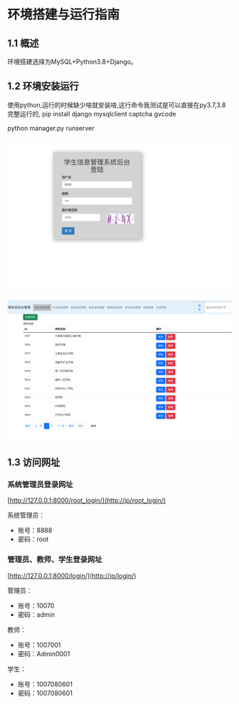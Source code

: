 # 环境搭建与运行指南

## 1.1 概述

环境搭建选择为MySQL+Python3.8+Django。

## 1.2 环境安装运行

使用python,运行的时候缺少啥就安装啥,这行命令我测试是可以直接在py3.7,3.8完整运行的, pip install django mysqlclient captcha gvcode

python manager.py runserver

### ![运行效果](https://github.com/aaddmin1122345/python-web/blob/main/image/1.png?raw=true)

![运行效果](https://github.com/aaddmin1122345/python-web/blob/main/image/2.png?raw=true)

## 1.3 访问网址

### 系统管理员登录网址

[http://127.0.0.1:8000/root_login/](http://ip/root_login/)

系统管理员：
- 账号：8888
- 密码：root

### 管理员、教师、学生登录网址

[http://127.0.0.1:8000/login/](http://ip/login/)

管理员：
- 账号：10070
- 密码：admin

教师：
- 账号：1007001
- 密码：Admin0001

学生：
- 账号：1007080601
- 密码：1007080601



